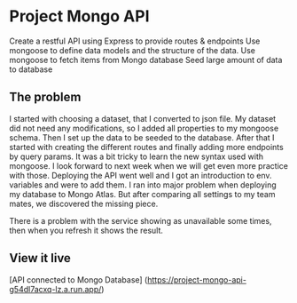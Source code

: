 # Project Mongo API

Create a restful API using Express to provide routes & endpoints
Use mongoose to define data models and the structure of the data.
Use mongoose to fetch items from Mongo database
Seed large amount of data to database

## The problem

I started with choosing a dataset, that I converted to json file.
My dataset did not need any modifications, so I added all properties to my mongoose schema.
Then I set up the data to be seeded to the database.
After that I started with creating the different routes and finally adding more endpoints by query params. It was a bit tricky to learn the new syntax used with mongoose. I look forward to next week when we will get even more practice with those.
Deploying the API went well and I got an introduction to env. variables and were to add them.
I ran into major problem when deploying my database to Mongo Atlas. But after comparing all settings to my team mates, we discovered the missing piece.

There is a problem with the service showing as unavailable some times, then when you refresh it shows the result.

## View it live

[API connected to Mongo Database] (https://project-mongo-api-g54dl7acxq-lz.a.run.app/)
